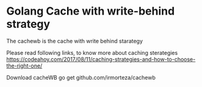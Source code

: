 # Golang Cache with write-behind strategy
The cachewb is the cache with write behind starategy

Please read following links, to know more about caching sterategies   
https://codeahoy.com/2017/08/11/caching-strategies-and-how-to-choose-the-right-one/


Download cacheWB
go get github.com/irmorteza/cachewb
